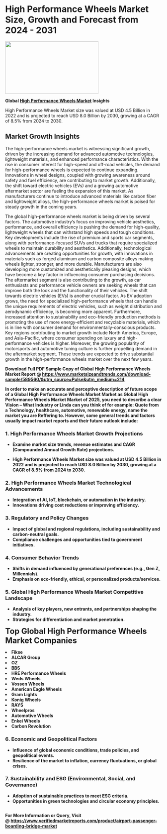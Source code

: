 <H1>High Performance Wheels Market Size, Growth and Forecast from 2024 - 2031</H1><img class="aligncenter size-medium wp-image-584254" src="https://thirdeyenews.in/wp-content/uploads/2024/09/Global-Market-Research-300x168.jpeg" alt="" width="300" height="168" /><p><strong>Global&nbsp;<a href="https://www.marketsizeandtrends.com/download-sample/589560/&amp;utm_source=Pulse&amp;utm_medium=214">High Performance Wheels Market</a> Insights</strong></p><p>High Performance Wheels Market size was valued at USD 4.5 Billion in 2022 and is projected to reach USD 8.0 Billion by 2030, growing at a CAGR of 8.5% from 2024 to 2030.</p><p><h2>Market Growth Insights</h2> <p>The high-performance wheels market is witnessing significant growth, driven by the increasing demand for advanced automotive technologies, lightweight materials, and enhanced performance characteristics. With the rise in consumer interest for high-speed and off-road vehicles, the demand for high-performance wheels is expected to continue expanding. Innovations in wheel designs, coupled with growing awareness around safety and fuel efficiency, are contributing to market growth. Additionally, the shift toward electric vehicles (EVs) and a growing automotive aftermarket sector are fueling the expansion of this market. As manufacturers continue to introduce advanced materials like carbon fiber and lightweight alloys, the high-performance wheels market is poised for steady growth in the coming years.</p> <p><strong></strong></p> <p>The global high-performance wheels market is being driven by several factors. The automotive industry’s focus on improving vehicle aesthetics, performance, and overall efficiency is pushing the demand for high-quality, lightweight wheels that can withstand high speeds and tough conditions. Key developments include the rise of premium and sports car segments, along with performance-focused SUVs and trucks that require specialized wheels to maintain durability and aesthetics. Additionally, technological advancements are creating opportunities for growth, with innovations in materials such as forged aluminum and carbon composite alloys making wheels lighter, stronger, and more durable. Manufacturers are also developing more customized and aesthetically pleasing designs, which have become a key factor in influencing consumer purchasing decisions. The aftermarket segment is also contributing to the growth, as car enthusiasts and performance vehicle owners are seeking wheels that can improve both the look and the functionality of their vehicles. The shift towards electric vehicles (EVs) is another crucial factor. As EV adoption grows, the need for specialized high-performance wheels that can handle the unique requirements of electric vehicles, such as weight distribution and aerodynamic efficiency, is becoming more apparent. Furthermore, increased attention to sustainability and eco-friendly production methods is promoting the use of more energy-efficient and recyclable materials, which is in line with consumer demand for environmentally-conscious products. Key regions contributing to market growth include North America, Europe, and Asia-Pacific, where consumer spending on luxury and high-performance vehicles is higher. Moreover, the growing popularity of motorsports and automotive tuning culture is further propelling demand in the aftermarket segment. These trends are expected to drive substantial growth in the high-performance wheels market over the next few years.</p> <p><strong></p><p><span class=""><strong>Download Full PDF Sample Copy of Global High Performance Wheels Market Report</strong> @ <a href="https://www.marketsizeandtrends.com/download-sample/589560/&amp;utm_source=Pulse&amp;utm_medium=214" target="_blank">https://www.marketsizeandtrends.com/download-sample/589560/&amp;utm_source=Pulse&amp;utm_medium=214</a></span></p><p>In order to make an accurate and perceptive description of future scope of a Global&nbsp;High Performance Wheels Market Market as Global&nbsp;High Performance Wheels Market Market of 2025, you need to describe a clear Vision &ndash; What Industry or Linda can you think of for example: Quote from a Technology, healthcare, automotive, renewable energy, name the market you are Reffering to. However, some general trends and factors usually impact market reports and their future outlook include:</p><h3>1.&nbsp;<strong>High Performance Wheels Market Growth Projections</strong></h3><ul><li>Examine market size trends, revenue estimates and CAGR (Compounded Annual Growth Rate) projections.</li><li><p>High Performance Wheels Market size was valued at USD 4.5 Billion in 2022 and is projected to reach USD 8.0 Billion by 2030, growing at a CAGR of 8.5% from 2024 to 2030.</p></li></ul><h3>2.&nbsp;<strong>High Performance Wheels Market Technological Advancements</strong></h3><ul><li>Integration of AI, IoT, blockchain, or automation in the industry.</li><li>Innovations driving cost reductions or improving efficiency.</li></ul><h3>3.&nbsp;<strong>Regulatory and Policy Changes</strong></h3><ul><li>Impact of global and regional regulations, including sustainability and carbon-neutral goals.</li><li>Compliance challenges and opportunities tied to government initiatives.</li></ul><h3>4.&nbsp;<strong>Consumer Behavior Trends</strong></h3><ul><li>Shifts in demand influenced by generational preferences (e.g., Gen Z, Millennials).</li><li>Emphasis on eco-friendly, ethical, or personalized products/services.</li></ul><h3>5.&nbsp;<strong>Global High Performance Wheels Market Competitive Landscape</strong></h3><ul><li>Analysis of key players, new entrants, and partnerships shaping the industry.</li><li>Strategies for differentiation and market penetration.</li></ul><p data-pm-slice="1 1 []"><span style="color: inherit; font-family: inherit; font-size: 25px;">Top Global High Performance Wheels Market Companies</span></p><div class="" data-test-id=""><p><li>Fikse</li><li> ALCAR Group</li><li> OZ</li><li> BBS</li><li> HRE Performance Wheels</li><li> Weds Wheels</li><li> Vossen Wheels</li><li> American Eagle Wheels</li><li> Gram Lights</li><li> Konig Wheels</li><li> RAYS</li><li> Wheelpros</li><li> Automotive Wheels</li><li> Enkei Wheels</li><li> Carbon Revolution</li></p></div><h3>6.&nbsp;<strong>Economic and Geopolitical Factors</strong></h3><ul><li>Influence of global economic conditions, trade policies, and geopolitical events.</li><li>Resilience of the market to inflation, currency fluctuations, or global crises.</li></ul><h3>7.&nbsp;<strong>Sustainability and ESG (Environmental, Social, and Governance)</strong></h3><ul><li>Adoption of sustainable practices to meet ESG criteria.</li><li>Opportunities in green technologies and circular economy principles.</li></ul><h2><strong style="font-size: 14px;">For More Information or Query, Visit @&nbsp;</strong><a style="background-color: #ffffff; font-size: 14px;" href="https://www.marketsizeandtrends.com/report/high-performance-wheels-market/" target="_blank">https://www.verifiedmarketreports.com/product/airport-passenger-boarding-bridge-market</a></h2>
